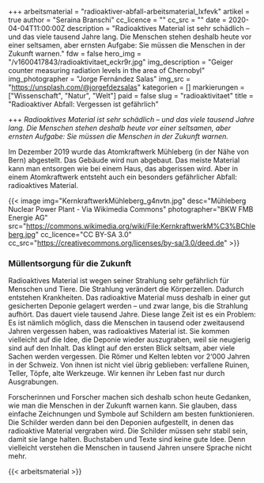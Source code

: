 +++
arbeitsmaterial = "radioaktiver-abfall-arbeitsmaterial_lxfevk"
artikel = true
author = "Seraina Branschi"
cc_licence = ""
cc_src = ""
date = 2020-04-04T11:00:00Z
description = "Radioaktives Material ist sehr schädlich – und das viele tausend Jahre lang. Die Menschen stehen deshalb heute vor einer seltsamen, aber ernsten Aufgabe: Sie müssen die Menschen in der Zukunft warnen."
fdw = false
hero_img = "/v1600417843/radioaktivitaet_eckr9r.jpg"
img_description = "Geiger counter measuring radiation levels in the area of Chernobyl"
img_photographer = "Jorge Fernández Salas"
img_src = "https://unsplash.com/@jorgefdezsalas"
kategorien = []
markierungen = ["Wissenschaft", "Natur", "Welt"]
paid = false
slug = "radioaktivitaet"
title = "Radioaktiver Abfall: Vergessen ist gefährlich"

+++
_Radioaktives Material ist sehr schädlich – und das viele tausend Jahre lang. Die Menschen stehen deshalb heute vor einer seltsamen, aber ernsten Aufgabe: Sie müssen die Menschen in der Zukunft warnen._

Im Dezember 2019 wurde das Atomkraftwerk Mühleberg (in der Nähe von Bern) abgestellt. Das Gebäude wird nun abgebaut. Das meiste Material kann man entsorgen wie bei einem Haus, das abgerissen wird. Aber in einem Atomkraftwerk entsteht auch ein besonders gefährlicher Abfall:  
radioaktives Material.

{{< image img="KernkraftwerkMühleberg_g4nvtn.jpg" desc="Mühleberg Nuclear Power Plant - Via Wikimedia Commons" photographer="BKW FMB Energie AG" src="https://commons.wikimedia.org/wiki/File:KernkraftwerkM%C3%BChleberg.jpg" cc_licence="CC BY-SA 3.0" cc_src="https://creativecommons.org/licenses/by-sa/3.0/deed.de" >}}

### Müllentsorgung für die Zukunft

Radioaktives Material ist wegen seiner Strahlung sehr gefährlich für Menschen und Tiere. Die Strahlung verändert die Körperzellen. Dadurch entstehen Krankheiten. Das radioaktive Material muss deshalb in einer gut gesicherten Deponie gelagert werden – und zwar lange, bis die Strahlung aufhört. Das dauert viele tausend Jahre. Diese lange Zeit ist es ein Problem: Es ist nämlich möglich, dass die Menschen in tausend oder zweitausend Jahren vergessen haben, was radioaktives Material ist. Sie kommen vielleicht auf die Idee, die Deponie wieder auszugraben, weil sie neugierig sind auf den Inhalt. Das klingt auf den ersten Blick seltsam, aber viele Sachen werden vergessen. Die Römer und Kelten lebten vor 2‘000 Jahren in der Schweiz. Von ihnen ist nicht viel übrig geblieben: verfallene Ruinen, Teller, Töpfe, alte Werkzeuge. Wir kennen ihr Leben fast nur durch Ausgrabungen.

Forscherinnen und Forscher machen sich deshalb schon heute Gedanken, wie man die Menschen in der Zukunft warnen kann. Sie glauben, dass einfache Zeichnungen und Symbole auf Schildern am besten funktionieren. Die Schilder werden dann bei den Deponien aufgestellt, in denen das radioaktive Material vergraben wird. Die Schilder müssen sehr stabil sein, damit sie lange halten. Buchstaben und Texte sind keine gute Idee. Denn vielleicht verstehen die Menschen in tausend Jahren unsere Sprache nicht mehr.




{{< arbeitsmaterial >}}

